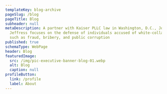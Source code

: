 ```yaml
---
templateKey: blog-archive
pageSlug: /blog
pageTitle: Blog
subheader: null
metaDescription: A partner with Kaiser PLLC law in Washington, D.C., Jonathan
  Jeffress focuses on the defense of individuals accused of white-collar crimes
  such as fraud, bribery, and public corruption
published: true
schemaType: WebPage
header: Blog
featuredImage:
  src: /img/pic-executive-banner-blog-01.webp
  alt: Blog
  caption: null
profileButton:
  link: /profile
  label: About
---
```

